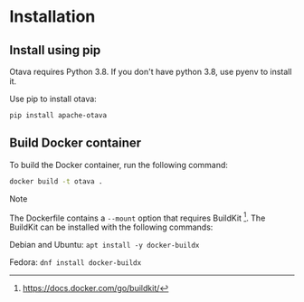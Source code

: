<!--
 Licensed to the Apache Software Foundation (ASF) under one
 or more contributor license agreements.  See the NOTICE file
 distributed with this work for additional information
 regarding copyright ownership.  The ASF licenses this file
 to you under the Apache License, Version 2.0 (the
 "License"); you may not use this file except in compliance
 with the License.  You may obtain a copy of the License at

   http://www.apache.org/licenses/LICENSE-2.0

 Unless required by applicable law or agreed to in writing,
 software distributed under the License is distributed on an
 "AS IS" BASIS, WITHOUT WARRANTIES OR CONDITIONS OF ANY
 KIND, either express or implied.  See the License for the
 specific language governing permissions and limitations
 under the License.
 -->

# Installation

## Install using pip

Otava requires Python 3.8.  If you don't have python 3.8, use pyenv to install it.

Use pip to install otava:

```
pip install apache-otava
```

## Build Docker container

To build the Docker container, run the following command:

```bash
docker build -t otava .
```

> [!NOTE]
> The Dockerfile contains a `--mount` option that requires BuildKit [^1].
> The BuildKit can be installed with the following commands:
>
> Debian and Ubuntu: `apt install -y docker-buildx`
>
> Fedora: `dnf install docker-buildx`
>
> [^1]: https://docs.docker.com/go/buildkit/
